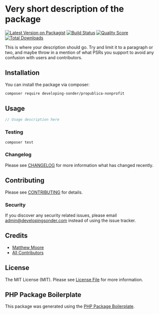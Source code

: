 # Very short description of the package

[![Latest Version on Packagist](https://img.shields.io/packagist/v/developing-sonder/propublica-nonprofit.svg?style=flat-square)](https://packagist.org/packages/developing-sonder/propublica-nonprofit)
[![Build Status](https://img.shields.io/travis/developing-sonder/propublica-nonprofit/master.svg?style=flat-square)](https://travis-ci.org/developing-sonder/propublica-nonprofit)
[![Quality Score](https://img.shields.io/scrutinizer/g/developing-sonder/propublica-nonprofit.svg?style=flat-square)](https://scrutinizer-ci.com/g/developing-sonder/propublica-nonprofit)
[![Total Downloads](https://img.shields.io/packagist/dt/developing-sonder/propublica-nonprofit.svg?style=flat-square)](https://packagist.org/packages/developing-sonder/propublica-nonprofit)

This is where your description should go. Try and limit it to a paragraph or two, and maybe throw in a mention of what PSRs you support to avoid any confusion with users and contributors.

## Installation

You can install the package via composer:

```bash
composer require developing-sonder/propublica-nonprofit
```

## Usage

``` php
// Usage description here
```

### Testing

``` bash
composer test
```

### Changelog

Please see [CHANGELOG](CHANGELOG.md) for more information what has changed recently.

## Contributing

Please see [CONTRIBUTING](CONTRIBUTING.md) for details.

### Security

If you discover any security related issues, please email admin@developingsonder.com instead of using the issue tracker.

## Credits

- [Matthew Moore](https://github.com/developing-sonder)
- [All Contributors](../../contributors)

## License

The MIT License (MIT). Please see [License File](LICENSE.md) for more information.

## PHP Package Boilerplate

This package was generated using the [PHP Package Boilerplate](https://laravelpackageboilerplate.com).